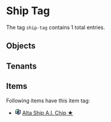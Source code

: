 # Ship Tag

The tag `ship-tag` contains 1 total entries.

## Objects

## Tenants

## Items

Following items have this item tag:

- <img src="https://raw.githubusercontent.com/Ceterai/Enternia/main/items/aichips/ct_alta_ship_ai_chip.png" alt="Alta Ship A.I. Chip ★ icon" loading="lazy" height=16px width="auto" /> [Alta Ship A.I. Chip ★](https://ceterai.github.io/MyEnternia/Wiki/AltaShipA.I.Chip)
